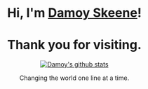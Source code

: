 
<h1 align="center">Hi, I'm <a href="">Damoy Skeene</a>!</h1>
<h1 align="center">Thank you for visiting.</h1>

<p align="center">
  <a href="https://github.com/edisonlee55"><img src="https://github-readme-stats.vercel.app/api?username=damoyskeene&hide_border=true&show_icons=true" alt="Damoy's github stats"></a>
</p>

<p align="center">
</p>

<p align="center">Changing the world one line at a time.</p>
